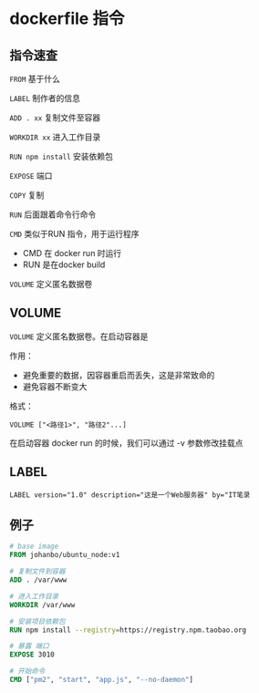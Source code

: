 # dockerfile 指令

## 指令速查

`FROM` 	基于什么

`LABEL` 	制作者的信息

`ADD . xx`  	复制文件至容器

`WORKDIR xx`	进入工作目录

`RUN npm install`	安装依赖包

`EXPOSE` 	端口

`COPY`		复制

`RUN`	后面跟着命令行命令

`CMD` 	类似于RUN 指令，用于运行程序

- CMD 在 docker run 时运行
- RUN 是在docker build

`VOLUME` 	定义匿名数据卷



## VOLUME

`VOLUME` 	定义匿名数据卷。在启动容器是

作用：

- 避免重要的数据，因容器重启而丢失，这是非常致命的
- 避免容器不断变大

格式：

```shell
VOLUME ["<路径1>", "路径2"...]
```

在启动容器 docker run 的时候，我们可以通过 -v 参数修改挂载点



## LABEL

```
LABEL version="1.0" description="这是一个Web服务器" by="IT笔录
```







## 例子

```dockerfile
# base image
FROM johanbo/ubuntu_node:v1

# 复制文件到容器
ADD . /var/www

# 进入工作目录
WORKDIR /var/www

# 安装项目依赖包
RUN npm install --registry=https://registry.npm.taobao.org

# 暴露 端口
EXPOSE 3010

# 开始命令
CMD ["pm2", "start", "app.js", "--no-daemon"]

```

